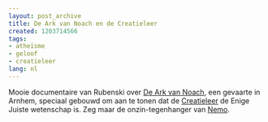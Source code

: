 ```yaml
---
layout: post_archive
title: De Ark van Noach en de Creatieleer
created: 1203714566
tags:
- atheïsme
- geloof
- creatieleer
lang: nl
---
```

Mooie documentaire van Rubenski over [De Ark van Noach](http://www.rubenski.nl/index.php?itemid=34#nucleus_cf), een gevaarte in Arnhem, speciaal gebouwd om aan te tonen dat de [Creatieleer](http://nl.wikipedia.org/wiki/Creationisme) de Enige Juiste wetenschap is. Zeg maar de onzin-tegenhanger van [Nemo](valse ).<object width="425" height="355"><param name="movie" value="http://www.youtube.com/v/QZ1ETQ78ZAU&rel=1" /><param name="wmode" value="transparent" /><embed src="http://www.youtube.com/v/QZ1ETQ78ZAU&rel=1" type="application/x-shockwave-flash" wmode="transparent" width="425" height="355"></embed></object><!--break-->
